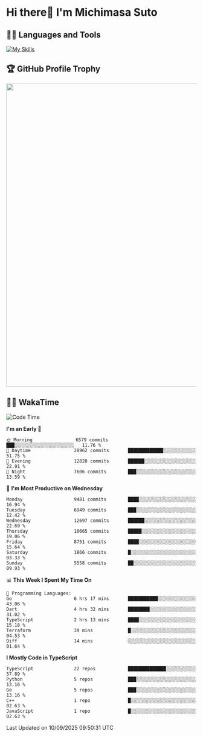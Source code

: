 # Hi there👋 I'm Michimasa Suto

## 🧑‍💻 Languages and Tools
[![My Skills](https://skillicons.dev/icons?i=ts,nextjs,react,go,python,aws,terraform)](https://skillicons.dev)

<!--
**Suto-Michimasa/Suto-Michimasa** is a ✨ _special_ ✨ repository because its `README.md` (this file) appears on your GitHub profile.

Here are some ideas to get you started:

- 🔭 I’m currently working on ...
- 🌱 I’m currently learning ...
- 👯 I’m looking to collaborate on ...
- 🤔 I’m looking for help with ...
- 💬 Ask me about ...
- 📫 How to reach me: ...
- 😄 Pronouns: ...
- ⚡ Fun fact: ...
-->

<!--
## 💎 Github Stats

<div>
  <img height="170" align="left" src="https://github-readme-stats-psi-three-31.vercel.app/api?username=Suto-michimasa&count_private=true&show_icons=true&theme=dark" />
  <img height="170" src="https://github-readme-stats-psi-three-31.vercel.app/api/top-langs/?username=Suto-michimasa&langs_count=8&layout=compact&theme=dark" />
</div>
-->

## 🏆 GitHub Profile Trophy

<img width="800" src="https://github-profile-trophy.vercel.app/?username=Suto-michimasa&theme=onedark&no-frame=true"/>


## 🧑‍💻 WakaTime
<!--START_SECTION:waka-->
![Code Time](http://img.shields.io/badge/Code%20Time-1%2C311%20hrs%206%20mins-blue)

**I'm an Early 🐤** 

```text
🌞 Morning                6579 commits        ███░░░░░░░░░░░░░░░░░░░░░░   11.76 % 
🌆 Daytime                28962 commits       █████████████░░░░░░░░░░░░   51.75 % 
🌃 Evening                12820 commits       ██████░░░░░░░░░░░░░░░░░░░   22.91 % 
🌙 Night                  7606 commits        ███░░░░░░░░░░░░░░░░░░░░░░   13.59 % 
```
📅 **I'm Most Productive on Wednesday** 

```text
Monday                   9481 commits        ████░░░░░░░░░░░░░░░░░░░░░   16.94 % 
Tuesday                  6949 commits        ███░░░░░░░░░░░░░░░░░░░░░░   12.42 % 
Wednesday                12697 commits       ██████░░░░░░░░░░░░░░░░░░░   22.69 % 
Thursday                 10665 commits       █████░░░░░░░░░░░░░░░░░░░░   19.06 % 
Friday                   8751 commits        ████░░░░░░░░░░░░░░░░░░░░░   15.64 % 
Saturday                 1866 commits        █░░░░░░░░░░░░░░░░░░░░░░░░   03.33 % 
Sunday                   5558 commits        ██░░░░░░░░░░░░░░░░░░░░░░░   09.93 % 
```


📊 **This Week I Spent My Time On** 

```text
💬 Programming Languages: 
Go                       6 hrs 17 mins       ███████████░░░░░░░░░░░░░░   43.06 % 
Dart                     4 hrs 32 mins       ████████░░░░░░░░░░░░░░░░░   31.02 % 
TypeScript               2 hrs 13 mins       ████░░░░░░░░░░░░░░░░░░░░░   15.18 % 
Terraform                39 mins             █░░░░░░░░░░░░░░░░░░░░░░░░   04.53 % 
Diff                     14 mins             ░░░░░░░░░░░░░░░░░░░░░░░░░   01.64 % 
```

**I Mostly Code in TypeScript** 

```text
TypeScript               22 repos            ██████████████░░░░░░░░░░░   57.89 % 
Python                   5 repos             ███░░░░░░░░░░░░░░░░░░░░░░   13.16 % 
Go                       5 repos             ███░░░░░░░░░░░░░░░░░░░░░░   13.16 % 
C++                      1 repo              █░░░░░░░░░░░░░░░░░░░░░░░░   02.63 % 
JavaScript               1 repo              █░░░░░░░░░░░░░░░░░░░░░░░░   02.63 % 
```




 Last Updated on 10/09/2025 09:50:31 UTC
<!--END_SECTION:waka-->
